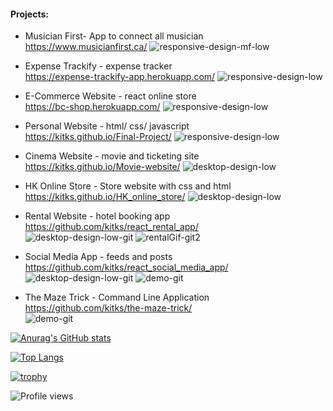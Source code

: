 <!---

![Screen Shot 2022-05-24 at 12 00 07 PM](https://user-images.githubusercontent.com/76936712/170112429-395cbe48-78cb-4686-a6ad-dbd65e2a7316.png)

##### Hi, I am Kit So.

#### About Me
My name is Kit. I finished the academic term of the web development diploma at Cornerstone International Community College Canada, looking for a work opportunity in
web development.

#### Skills
* ⚛ React.js
* 🖥 JavaScript/ HTML
* 🎨 CSS/ SASS/ Tailwind CSS/ Bootstrap
* 👨‍💻 Node.js/ Express.js/ MongoDB/ Heroku/ Firebase/
* 🖌 Photoshop/ Illustrator/ Procreate

#### Status
- 🌱 Actively looking for job opportunities in web/ front-end development


- 📫 How to reach me: kit486759@gmail.com or  <br />
[<img src='https://cdn.jsdelivr.net/npm/simple-icons@3.0.1/icons/github.svg' alt='github' height='40'>](https://github.com/kit486759)  [<img src='https://cdn.jsdelivr.net/npm/simple-icons@3.0.1/icons/linkedin.svg' alt='linkedin' height='40'>](https://www.linkedin.com/in/kit-so-a726a6204/)  [<img src='https://cdn.jsdelivr.net/npm/simple-icons@3.0.1/icons/facebook.svg' alt='facebook' height='40'>](https://www.facebook.com/sugar.kit.7)  [<img src='https://cdn.jsdelivr.net/npm/simple-icons@3.0.1/icons/instagram.svg' alt='instagram' height='40'>](https://www.instagram.com/kitkitkis/)  [<img src='https://cdn.jsdelivr.net/npm/simple-icons@3.0.1/icons/icloud.svg' alt='website' height='40'>](https://kit486759.github.io/Final-Project/)  [<img src='https://cdn.jsdelivr.net/npm/simple-icons@3.0.1/icons/medium.svg' alt='medium' height='40'>](https://kitsoo.medium.com/)
-->

#### Projects:
* Musician First- App to connect all musician <br />
https://www.musicianfirst.ca/
![responsive-design-mf-low](https://user-images.githubusercontent.com/76936712/158543260-80e72024-34d6-438a-9d7c-712a92c425d3.png)

* Expense Trackify - expense tracker <br />
https://expense-trackify-app.herokuapp.com/
![responsive-design-low](https://user-images.githubusercontent.com/76936712/158544449-baaf387c-343c-4717-b312-0819de8f1b63.png)

* E-Commerce Website - react online store <br />
https://bc-shop.herokuapp.com/
![responsive-design-low](https://user-images.githubusercontent.com/76936712/158544482-ad1fcd6d-18e0-42b1-a2ba-051392c28d80.png)

* Personal Website - html/ css/ javascript <br />
https://kitks.github.io/Final-Project/
![responsive-design-low](https://user-images.githubusercontent.com/76936712/158544577-10e72a6c-08ad-4f07-8e49-c3c6d34befd5.png)

* Cinema Website - movie and ticketing site <br />
https://kitks.github.io/Movie-website/
![desktop-design-low](https://user-images.githubusercontent.com/76936712/158544603-a88640ac-b136-4a11-9aa3-a5887e75ad27.png)

* HK Online Store - Store website with css and html <br />
https://kitks.github.io/HK_online_store/
![desktop-design-low](https://user-images.githubusercontent.com/76936712/158544637-5e43ce3f-2477-47f6-b718-2c13ae871230.png)

* Rental Website - hotel booking app <br />
https://github.com/kitks/react_rental_app/ <br />
![desktop-design-low-git](https://user-images.githubusercontent.com/76936712/158548346-96425bdd-d046-4505-bf27-c28a048969f8.png) ![rentalGif-git2](https://user-images.githubusercontent.com/76936712/158547872-f0d959eb-1833-4f69-82fc-94734b248ad4.gif)

* Social Media App - feeds and posts <br />
https://github.com/kitks/react_social_media_app/ <br />
![desktop-design-low-git](https://user-images.githubusercontent.com/76936712/158548997-e6b03cc9-2442-4acd-b689-b736ca06e384.png) ![demo-git](https://user-images.githubusercontent.com/76936712/158549055-4d7d1763-e978-4b15-bc7b-298752a91a76.gif)

* The Maze Trick - Command Line Application <br />
https://github.com/kitks/the-maze-trick/ <br />
![demo-git](https://user-images.githubusercontent.com/76936712/158549279-cfb6be97-15aa-4216-89be-f62bb7ffad09.gif)


[![Anurag's GitHub stats](https://github-readme-stats.vercel.app/api?username=kitks)](https://github.com/anuraghazra/github-readme-stats)

[![Top Langs](https://github-readme-stats.vercel.app/api/top-langs/?username=kitks)](https://github.com/anuraghazra/github-readme-stats)

[![trophy](https://github-profile-trophy.vercel.app/?username=kitks)](https://github.com/ryo-ma/github-profile-trophy)

![Profile views](https://gpvc.arturio.dev/kitks)  
